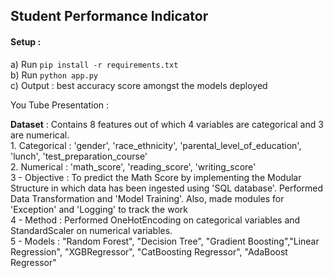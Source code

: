 ## Student Performance Indicator
#### Setup : <br> 
a) Run ``` pip install -r requirements.txt ``` <br>
b) Run ``` python app.py ``` <br>
c) Output : best accuracy score amongst the models deployed
 
You Tube Presentation : <href> 

**Dataset** : Contains 8 features out of which 4 variables are categorical and 3 are numerical.<br> 1. Categorical : 'gender', 'race_ethnicity', 'parental_level_of_education', 'lunch', 'test_preparation_course' 
<br>
2. Numerical : 'math_score', 'reading_score', 'writing_score' 
<br> 
3 - Objective : To predict the Math Score by implementing the Modular Structure in which data has been ingested using 'SQL database'. Performed Data Transformation and 'Model Training'. Also, made modules for 'Exception' and 'Logging' to track the work 
<br> 4 - Method : Performed OneHotEncoding on categorical variables and StandardScaler on numerical variables. 
<br> 5 - Models : "Random Forest", "Decision Tree", "Gradient Boosting","Linear Regression", "XGBRegressor", "CatBoosting Regressor", "AdaBoost Regressor"

